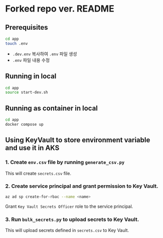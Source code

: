 # Forked repo ver. README

## Prerequisites
```bash
cd app
touch .env
```
- `.dev.env` 복사하여 `.env` 파일 생성
- `.env` 파일 내용 수정

## Running in local
```bash
cd app
source start-dev.sh
```

## Running as container in local
```bash
cd app
docker compose up
```

## Using KeyVault to store environment variable and use it in AKS

### 1. Create `env.csv` file by running `generate_csv.py`
This will create `secrets.csv` file.

### 2. Create service principal and grant permission to Key Vault.
```bash
az ad sp create-for-rbac --name <name> 
```
Grant `Key Vault Secrets Officer` role to the service principal.

### 3. Run `bulk_secrets.py` to upload secrets to Key Vault.
This will upload secrets defined in `secrets.csv` to Key Vault.

